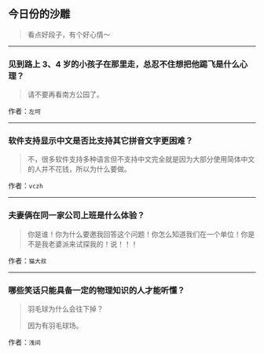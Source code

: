 ## 今日份的沙雕

> 看点好段子，有个好心情～


 
---

### 见到路上 3、4 岁的小孩子在那里走，总忍不住想把他踢飞是什么心理？

> 请不要再看南方公园了。


作者：`左坷`

---

### 软件支持显示中文是否比支持其它拼音文字更困难？

> 不，很多软件支持多种语言但不支持中文完全就是因为大部分使用简体中文的人并不花钱，所以为什么要做。


作者：`vczh`

---

### 夫妻俩在同一家公司上班是什么体验？

> 你是谁！你为什么要邀我回答这个问题！你怎么知道我们在一个单位！你是不是我老婆派来试探我的！说！！！


作者：`猫大叔`

---

### 哪些笑话只能具备一定的物理知识的人才能听懂？

> 羽毛球为什么会往下掉？
> 
> 因为有羽毛球场。


作者：`浅间`
